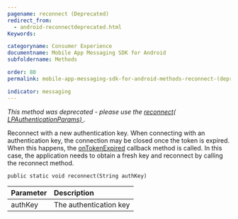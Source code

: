 ```yaml
---
pagename: reconnect (Deprecated)
redirect_from:
  - android-reconnectdeprecated.html
Keywords:

categoryname: Consumer Experience
documentname: Mobile App Messaging SDK for Android
subfoldername: Methods

order: 80
permalink: mobile-app-messaging-sdk-for-android-methods-reconnect-(deprecated).html

indicator: messaging
---
```


*This method was deprecated - please use the [reconnect( LPAuthenticationParams) ](android-reconnectfull.html).*

Reconnect with a new authentication key. When connecting with an authentication key, the connection may be closed once the token is expired. When this happens, the [onTokenExpired](android-callbacks-index.html) callback method is called. In this case, the application needs to obtain a fresh key and reconnect by calling the reconnect method.

`public static void reconnect(String authKey)`

| Parameter | Description |
| :--- | :--- |
| authKey | The authentication key  |

